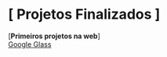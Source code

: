 # [ Projetos Finalizados ]
 [<strong>Primeiros projetos na web</strong>]<br>
 <a href="https://pcmakeeer.github.io/finalizados/google-glass/" target="_blank">Google Glass</a>

